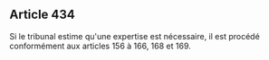 Article 434
----
Si le tribunal estime qu'une expertise est nécessaire, il est procédé
conformément aux articles 156 à 166, 168 et 169.
